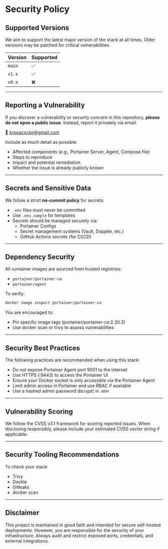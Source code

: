 # Security Policy

## Supported Versions

We aim to support the latest major version of the stack at all times. Older versions may be patched for critical vulnerabilities.

| Version   | Supported |
|-----------|-----------|
| `main`    | ✅        |
| `v1.x`    | ✅        |
| `v0.x`    | ❌        |

---

## Reporting a Vulnerability

If you discover a vulnerability or security concern in this repository, **please do not open a public issue**. Instead, report it privately via email:

📧 [krpeacocke@gmail.com](mailto:krpeacocke@gmail.com)

Include as much detail as possible:

- Affected components (e.g., Portainer Server, Agent, Compose file)
- Steps to reproduce
- Impact and potential remediation
- Whether the issue is already publicly known

---

## Secrets and Sensitive Data

We follow a strict **no-commit policy** for secrets:

- `.env` files must never be committed
- Use `.env.sample` for templates
- Secrets should be managed securely via:
  - Portainer Configs
  - Secret management systems (Vault, Doppler, etc.)
  - GitHub Actions secrets (for CI/CD)

---

## Dependency Security

All container images are sourced from trusted registries:

- `portainer/portainer-ce`
- `portainer/agent`

To verify:

```bash
docker image inspect portainer/portainer-ce
```

You are encouraged to:

- Pin specific image tags (portainer/portainer-ce:2.20.3)
- Use docker scan or trivy to assess vulnerabilities

---

## Security Best Practices

The following practices are recommended when using this stack:

- Do not expose Portainer Agent port 9001 to the internet
- Use HTTPS (:9443) to access the Portainer UI
- Ensure your Docker socket is only accessible via the Portainer Agent
- Limit admin access in Portainer and use RBAC if available
- Use a hashed admin password (bcrypt) in .env

---

## Vulnerability Scoring

We follow the CVSS v3.1 framework for scoring reported issues. When disclosing responsibly, please include your estimated CVSS vector string if applicable.

---

## Security Tooling Recommendations

To check your stack:

- Trivy
- Dockle
- Gitleaks
- docker scan

---

## Disclaimer

This project is maintained in good faith and intended for secure self-hosted deployments. However, you are responsible for the security of your infrastructure. Always audit and restrict exposed ports, credentials, and external integrations.

